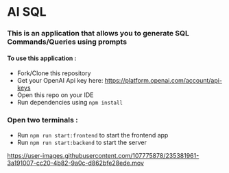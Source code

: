 # AI SQL 

### This is an application that allows you to generate SQL Commands/Queries using prompts 

#### To use this application : 

- Fork/Clone this repository 
- Get your OpenAI Api key here: https://platform.openai.com/account/api-keys
- Open this repo on your IDE
- Run dependencies using `npm install`

### Open two terminals : 

- Run `npm run start:frontend` to start the frontend app
- Run `npm run start:backend` to start the server 





https://user-images.githubusercontent.com/107775878/235381961-3a191007-cc20-4b82-9a0c-d862bfe28ede.mov

